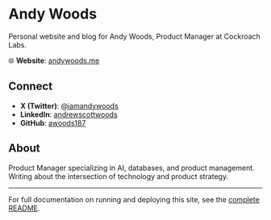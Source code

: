 # Andy Woods

Personal website and blog for Andy Woods, Product Manager at Cockroach Labs.

🌐 **Website**: [andywoods.me](https://andywoods.me)

## Connect

- **X (Twitter)**: [@iamandywoods](https://twitter.com/iamandywoods)
- **LinkedIn**: [andrewscottwoods](https://www.linkedin.com/in/andrewscottwoods/)
- **GitHub**: [awoods187](https://github.com/awoods187)

## About

Product Manager specializing in AI, databases, and product management. Writing about the intersection of technology and product strategy.

---

For full documentation on running and deploying this site, see the [complete README](./README.md).
